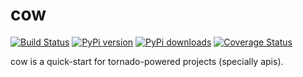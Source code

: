 cow
===

[![Build Status](https://travis-ci.org/heynemann/cow.png?branch=master)](https://travis-ci.org/heynemann/cow)
[![PyPi version](https://pypip.in/v/cow/badge.png)](https://crate.io/packages/$REPO/)
[![PyPi downloads](https://pypip.in/d/cow/badge.png)](https://crate.io/packages/$REPO/)
[![Coverage Status](https://coveralls.io/repos/heynemann/cow/badge.png?branch=master)](https://coveralls.io/r/heynemann/cow?branch=master)

cow is a quick-start for tornado-powered projects (specially apis).
